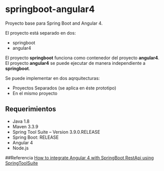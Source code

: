 # springboot-angular4
Proyecto base para Spring Boot and Angular 4.

El proyecto está separado en dos:
* springboot
* angular4

El proyecto **springboot** funciona como contenedor del proyecto **angular4**.
El proyecto **angular4** se puede ejecutar de manera independiente a **springboot**.

Se puede implementar en dos aqrquitecturas:
* Proyectos Separados (se aplica en éste prototipo)
* En el mismo proyecto

## Requerimientos
* Java 1.8
* Maven 3.3.9
* Spring Tool Suite – Version 3.9.0.RELEASE
* Spring Boot: RELEASE
* Angular 4
* Node.js

##Referencia
[How to integrate Angular 4 with SpringBoot RestApi using SpringToolSuite](http://javasampleapproach.com/java-integration/integrate-angular-4-springboot-web-app-springtoolsuite)


